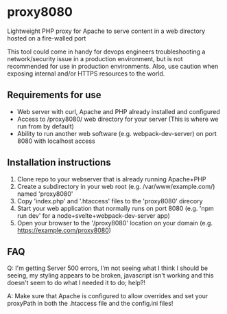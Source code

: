 # proxy8080
Lightweight PHP proxy for Apache to serve content in a web directory hosted on a fire-walled port

This tool could come in handy for devops engineers troubleshooting a network/security issue in a production environment, but is not recommended for use in production environments. Also, use caution when exposing internal and/or HTTPS resources to the world.

## Requirements for use
- Web server with curl, Apache and PHP already installed and configured
- Access to /proxy8080/ web directory for your server (This is where we run from by default)
- Ability to run another web software (e.g. webpack-dev-server) on port 8080 with localhost access

## Installation instructions
1. Clone repo to your webserver that is already running Apache+PHP
2. Create a subdirectory in your web root (e.g. /var/www/example.com/) named 'proxy8080'
3. Copy 'index.php' and '.htaccess' files to the 'proxy8080' direcory
4. Start your web application that normally runs on port 8080 (e.g. 'npm run dev' for a node+svelte+webpack-dev-server app)
5. Open your browser to the '/proxy8080' location on your domain (e.g. https://example.com/proxy8080)

## FAQ

Q: I'm getting Server 500 errors, I'm not seeing what I think I should be seeing, my styling appears to be broken, javascript isn't working and this doesn't seem to do what I needed it to do; help?!

A: Make sure that Apache is configured to allow overrides and set your proxyPath in both the .htaccess file and the config.ini files!
